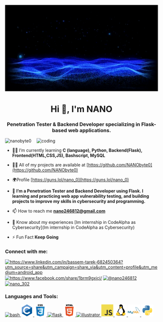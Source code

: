 <img src="https://github.com/NANObyte0/NANObyte0/blob/main/giphy.gif" alt="Logo" width="900"/>

<h1 align="center">Hi 👋, I'm NANO</h1>
<h3 align="center">Penetration Tester & Backend Developer specializing in Flask-based web applications.</h3>
<img align="right" alt="coding" width="400" src="https://camo.githubusercontent.com/7572b479c5890ec559123dd01557e6e23744b3c8d35044aa3f4fe913bf4f6c64/68747470733a2f2f73697468636f6d7075746572732e636f6d2f77702d636f6e74656e742f75706c6f6164732f323032312f30322f46756c6c2d537461636b2d446576656c6f7065722d312e676966"> 

<p align="left"> <img src="https://komarev.com/ghpvc/?username=nanobyte0&label=Profile%20views&color=0e75b6&style=flat" alt="nanobyte0" /> </p>

- 🌱👾 I’m currently learning **C (language), Python, Backend(Flask), Frontend(HTML,CSS,JS), Bashscript, MySQL**

- 👨‍💻 All of my projects are available at [https://github.com/NANObyte0](https://github.com/NANObyte0)

- 🌍Profile [https://guns.lol/nano_0](https://guns.lol/nano_0)

- 💬  **I’m a Penetration Tester and Backend Developer using Flask. I learning and practicing web app vulnerability testing, and building  projects to improve my skills in cybersecurity and programming.**

- 📫 How to reach me **nano246812@gmail.com**

- 📄 Know about my experiences [Im internship in CodeAlpha as Cybersecurity](Im internship in CodeAlpha as Cybersecurity)

- ⚡ Fun Fact **Keep Going**

<h3 align="left">Connect with me:</h3>
<p align="left">
<a href="https://linkedin.com/in/https://www.linkedin.com/in/bassem-tarek-682450364?utm_source=share&utm_campaign=share_via&utm_content=profile&utm_medium=android_app" target="blank"><img align="center" src="https://raw.githubusercontent.com/rahuldkjain/github-profile-readme-generator/master/src/images/icons/Social/linked-in-alt.svg" alt="https://www.linkedin.com/in/bassem-tarek-682450364?utm_source=share&utm_campaign=share_via&utm_content=profile&utm_medium=android_app" height="30" width="40" /></a>
<a href="https://fb.com/https://www.facebook.com/share/1brm9gxjcj/" target="blank"><img align="center" src="https://raw.githubusercontent.com/rahuldkjain/github-profile-readme-generator/master/src/images/icons/Social/facebook.svg" alt="https://www.facebook.com/share/1brm9gxjcj/" height="30" width="40" /></a>
<a href="https://medium.com/@nano246812" target="blank"><img align="center" src="https://raw.githubusercontent.com/rahuldkjain/github-profile-readme-generator/master/src/images/icons/Social/medium.svg" alt="@nano246812" height="30" width="40" /></a>
<a href="https://discord.gg/nano_302" target="blank"><img align="center" src="https://raw.githubusercontent.com/rahuldkjain/github-profile-readme-generator/master/src/images/icons/Social/discord.svg" alt="nano_302" height="30" width="40" /></a>
</p>

<h3 align="left">Languages and Tools:</h3>
<p align="left"> 
  <a href="https://www.saagie.com/wp-content/uploads/elementor/thumbs/Bash-q3vwhhx7mhmqnccs9u8ukoalpdg5c48vkxo3uvvuo0.png" target="_blank" rel="noreferrer"> 
    <img src="https://www.saagie.com/wp-content/uploads/elementor/thumbs/Bash-q3vwhhx7mhmqnccs9u8ukoalpdg5c48vkxo3uvvuo0.png" alt="bash" width="40" height="40"/> 
  </a> 
  <a href="https://www.cprogramming.com/" target="_blank" rel="noreferrer"> 
    <img src="https://raw.githubusercontent.com/devicons/devicon/master/icons/c/c-original.svg" alt="c" width="40" height="40"/> 
  </a> 
  <a href="https://www.w3schools.com/css/" target="_blank" rel="noreferrer"> 
    <img src="https://raw.githubusercontent.com/devicons/devicon/master/icons/css3/css3-original-wordmark.svg" alt="css3" width="40" height="40"/> 
  </a> 
  <a href="https://flask.palletsprojects.com/" target="_blank" rel="noreferrer"> 
    <img src="https://img.icons8.com/?size=100&id=ewGOClUtmFX4&format=png&color=000000" alt="flask" width="40" height="40"/> 
  </a> 
  <a href="https://www.w3.org/html/" target="_blank" rel="noreferrer"> 
    <img src="https://raw.githubusercontent.com/devicons/devicon/master/icons/html5/html5-original-wordmark.svg" alt="html5" width="40" height="40"/> 
  </a> 
  <a href="https://www.adobe.com/in/products/illustrator.html" target="_blank" rel="noreferrer"> 
    <img src="https://www.vectorlogo.zone/logos/adobe_illustrator/adobe_illustrator-icon.svg" alt="illustrator" width="40" height="40"/> 
  </a> 
  <a href="https://developer.mozilla.org/en-US/docs/Web/JavaScript" target="_blank" rel="noreferrer"> 
    <img src="https://raw.githubusercontent.com/devicons/devicon/master/icons/javascript/javascript-original.svg" alt="javascript" width="40" height="40"/> 
  </a> 
  <a href="https://www.linux.org/" target="_blank" rel="noreferrer"> 
    <img src="https://raw.githubusercontent.com/devicons/devicon/master/icons/linux/linux-original.svg" alt="linux" width="40" height="40"/> 
  </a> 
  <a href="https://www.mysql.com/" target="_blank" rel="noreferrer"> 
    <img src="https://raw.githubusercontent.com/devicons/devicon/master/icons/mysql/mysql-original-wordmark.svg" alt="mysql" width="40" height="40"/> 
  </a> 
  <a href="https://www.python.org" target="_blank" rel="noreferrer"> 
    <img src="https://raw.githubusercontent.com/devicons/devicon/master/icons/python/python-original.svg" alt="python" width="40" height="40"/> 
  </a> 
</p>

